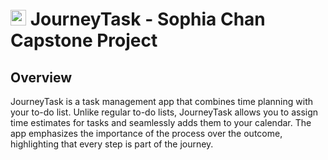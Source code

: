 # <img src="public/assets/logos/journeytask-white-logo-cropped.svg" width=25px height=25px > JourneyTask - Sophia Chan Capstone Project
## Overview
JourneyTask is a task management app that combines time planning with your to-do list. Unlike regular to-do lists, JourneyTask allows you to assign time estimates for tasks and seamlessly adds them to your calendar. The app emphasizes the importance of the process over the outcome, highlighting that every step is part of the journey.
